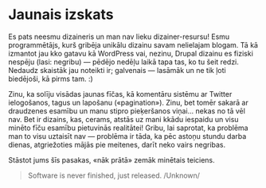 # Jaunais izskats

Es pats neesmu dizaineris un man nav lieku dizainer-resursu! Esmu programmētājs, kurš gribēja unikālu dizainu savam nelielajam blogam. Tā kā izmantot jau kko gatavu kā WordPress vai, nezinu, Drupal dizainu es fiziski nespēju (lasi: negribu) — pēdējo nedēļu laikā tapa tas, ko tu šeit redzi. Nedaudz skaistāk jau noteikti ir; galvenais — lasāmāk un ne tik ļoti biedējoši, kā pirms tam. :)

Zinu, ka solīju visādas jaunas fīčas, kā komentāru sistēmu ar Twitter ielogošanos, tagus un lapošanu («pagination»). Zinu, bet tomēr sakarā ar draudzenes esamību un manu stipro pieķeršanos viņai... nekas no tā vēl nav. Bet ir dizains, kas, cerams, atstās uz mani kkādu iespaidu un visu minēto fīču esamību pietuvinās realitātei! Gribu, lai saprotat, ka problēma man to visu uztaisīt nav — problēma ir tāda, ka pēc astoņu stundu darba dienas, atgriežoties mājās pie meitenes, darīt neko vairs negribas.

Stāstot jums šīs pasakas, «nāk prātā» zemāk minētais teiciens.

> Software is never finished, just released. /Unknown/